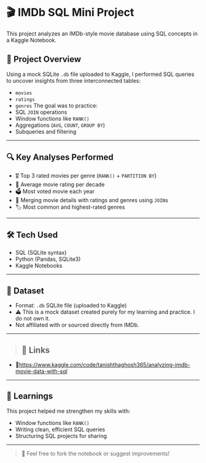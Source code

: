# 🎬 IMDb SQL Mini Project

This project analyzes an IMDb-style movie database using SQL concepts in a Kaggle Notebook.

## 📌 Project Overview
Using a mock SQLite `.db` file uploaded to Kaggle, I performed SQL queries to uncover insights from three interconnected tables:
- `movies`
- `ratings`
- `genres`
The goal was to practice:
- SQL `JOIN` operations
- Window functions like `RANK()`
- Aggregations (`AVG`, `COUNT`, `GROUP BY`)
- Subqueries and filtering

---

## 🔍 Key Analyses Performed
- 🎖️ Top 3 rated movies per genre (`RANK()` + `PARTITION BY`)
- 🧮 Average movie rating per decade
- 🗳️ Most voted movie each year
- 🔗 Merging movie details with ratings and genres using `JOIN`s
- 🏷️ Most common and highest-rated genres

---

## 🛠️ Tech Used
- SQL (SQLite syntax)
- Python (Pandas, SQLite3)
- Kaggle Notebooks

---

## 📁 Dataset
- Format: `.db` SQLite file (uploaded to Kaggle)
- ⚠️ This is a mock dataset created purely for my learning and practice. I do not own it.
- Not affiliated with or sourced directly from IMDb.

---

> ## 📎 Links
- 🔗https://www.kaggle.com/code/tanishthaghosh365/analyzing-imdb-movie-data-with-sql

---

## 🧠 Learnings
This project helped me strengthen my skills with:
- Window functions like `RANK()`
- Writing clean, efficient SQL queries
- Structuring SQL projects for sharing

---

> 💬 Feel free to fork the notebook or suggest improvements!
